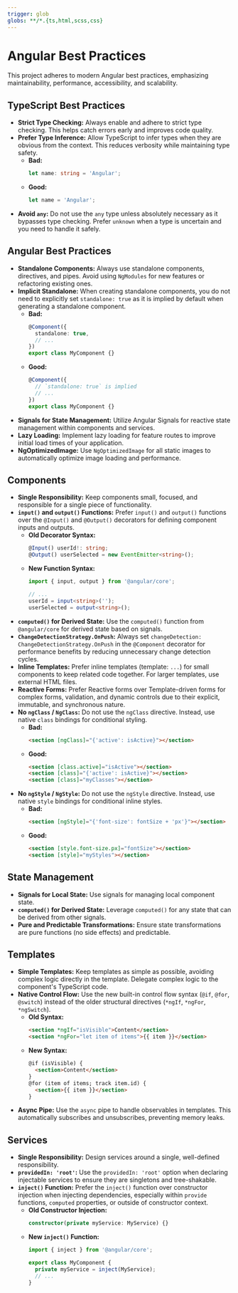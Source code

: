 ```yaml
---
trigger: glob
globs: **/*.{ts,html,scss,css}
---
```


# Angular Best Practices

This project adheres to modern Angular best practices, emphasizing maintainability, performance, accessibility, and scalability.

## TypeScript Best Practices

* **Strict Type Checking:** Always enable and adhere to strict type checking. This helps catch errors early and improves code quality.
* **Prefer Type Inference:** Allow TypeScript to infer types when they are obvious from the context. This reduces verbosity while maintaining type safety.
    * **Bad:**
        ```typescript
        let name: string = 'Angular';
        ```
    * **Good:**
        ```typescript
        let name = 'Angular';
        ```
* **Avoid `any`:** Do not use the `any` type unless absolutely necessary as it bypasses type checking. Prefer `unknown` when a type is uncertain and you need to handle it safely.

## Angular Best Practices

* **Standalone Components:** Always use standalone components, directives, and pipes. Avoid using `NgModules` for new features or refactoring existing ones.
* **Implicit Standalone:** When creating standalone components, you do not need to explicitly set `standalone: true` as it is implied by default when generating a standalone component.
    * **Bad:**
        ```typescript
        @Component({
          standalone: true,
          // ...
        })
        export class MyComponent {}
        ```
    * **Good:**
        ```typescript
        @Component({
          // `standalone: true` is implied
          // ...
        })
        export class MyComponent {}
        ```
* **Signals for State Management:** Utilize Angular Signals for reactive state management within components and services.
* **Lazy Loading:** Implement lazy loading for feature routes to improve initial load times of your application.
* **NgOptimizedImage:** Use `NgOptimizedImage` for all static images to automatically optimize image loading and performance.

## Components

* **Single Responsibility:** Keep components small, focused, and responsible for a single piece of functionality.
* **`input()` and `output()` Functions:** Prefer `input()` and `output()` functions over the `@Input()` and `@Output()` decorators for defining component inputs and outputs.
    * **Old Decorator Syntax:**
        ```typescript
        @Input() userId!: string;
        @Output() userSelected = new EventEmitter<string>();
        ```
    * **New Function Syntax:**
        ```typescript
        import { input, output } from '@angular/core';

        // ...
        userId = input<string>('');
        userSelected = output<string>();
        ```
* **`computed()` for Derived State:** Use the `computed()` function from `@angular/core` for derived state based on signals.
* **`ChangeDetectionStrategy.OnPush`:** Always set `changeDetection: ChangeDetectionStrategy.OnPush` in the `@Component` decorator for performance benefits by reducing unnecessary change detection cycles.
* **Inline Templates:** Prefer inline templates (template: `...`) for small components to keep related code together. For larger templates, use external HTML files.
* **Reactive Forms:** Prefer Reactive forms over Template-driven forms for complex forms, validation, and dynamic controls due to their explicit, immutable, and synchronous nature.
* **No `ngClass` / `NgClass`:** Do not use the `ngClass` directive. Instead, use native `class` bindings for conditional styling.
    * **Bad:**
        ```html
        <section [ngClass]="{'active': isActive}"></section>
        ```
    * **Good:**
        ```html
        <section [class.active]="isActive"></section>
        <section [class]="{'active': isActive}"></section>
        <section [class]="myClasses"></section>
        ```
* **No `ngStyle` / `NgStyle`:** Do not use the `ngStyle` directive. Instead, use native `style` bindings for conditional inline styles.
    * **Bad:**
        ```html
        <section [ngStyle]="{'font-size': fontSize + 'px'}"></section>
        ```
    * **Good:**
        ```html
        <section [style.font-size.px]="fontSize"></section>
        <section [style]="myStyles"></section>
        ```

## State Management

* **Signals for Local State:** Use signals for managing local component state.
* **`computed()` for Derived State:** Leverage `computed()` for any state that can be derived from other signals.
* **Pure and Predictable Transformations:** Ensure state transformations are pure functions (no side effects) and predictable.

## Templates

* **Simple Templates:** Keep templates as simple as possible, avoiding complex logic directly in the template. Delegate complex logic to the component's TypeScript code.
* **Native Control Flow:** Use the new built-in control flow syntax (`@if`, `@for`, `@switch`) instead of the older structural directives (`*ngIf`, `*ngFor`, `*ngSwitch`).
    * **Old Syntax:**
        ```html
        <section *ngIf="isVisible">Content</section>
        <section *ngFor="let item of items">{{ item }}</section>
        ```
    * **New Syntax:**
        ```html
        @if (isVisible) {
          <section>Content</section>
        }
        @for (item of items; track item.id) {
          <section>{{ item }}</section>
        }
        ```
* **Async Pipe:** Use the `async` pipe to handle observables in templates. This automatically subscribes and unsubscribes, preventing memory leaks.

## Services

* **Single Responsibility:** Design services around a single, well-defined responsibility.
* **`providedIn: 'root'`:** Use the `providedIn: 'root'` option when declaring injectable services to ensure they are singletons and tree-shakable.
* **`inject()` Function:** Prefer the `inject()` function over constructor injection when injecting dependencies, especially within `provide` functions, `computed` properties, or outside of constructor context.
    * **Old Constructor Injection:**
        ```typescript
        constructor(private myService: MyService) {}
        ```
    * **New `inject()` Function:**
        ```typescript
        import { inject } from '@angular/core';

        export class MyComponent {
          private myService = inject(MyService);
          // ...
        }
        ```
